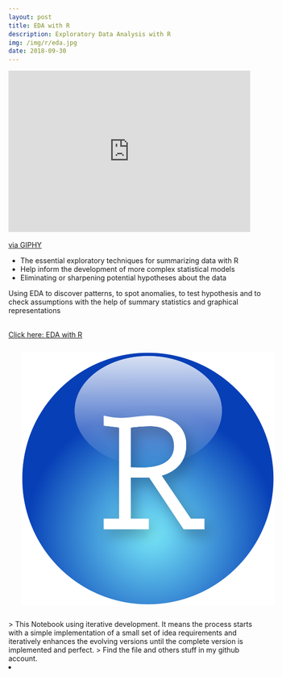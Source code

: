 ```yaml
---
layout: post
title: EDA with R
description: Exploratory Data Analysis with R
img: /img/r/eda.jpg
date: 2018-09-30
---
```


<iframe src="https://giphy.com/embed/2rg66AEfocP3W" width="480" height="320" frameBorder="0" class="giphy-embed" allowFullScreen></iframe><p><a href="https://giphy.com/gifs/culture-2rg66AEfocP3W">via GIPHY</a></p>

* The essential exploratory techniques for summarizing data with R
* Help inform the development of more complex statistical models
* Eliminating or sharpening potential hypotheses about the data

Using EDA to discover patterns, to spot anomalies, to test hypothesis and to check assumptions with the help of summary statistics and graphical representations



<Br>
<a href="https://itsmecevi.github.io/eda/">Click here: EDA with R</a>
<Br>
<img class="col one right" src="/img/r/r-studio.png" style="padding:25px">
<Br>
> This Notebook using iterative development. It means the process starts with a simple implementation of a small set of idea requirements and iteratively enhances the evolving versions until the complete version is implemented and perfect.
> Find the file and others stuff in my github account.
<li>
<a id="icon" href="https://github.com/itsmecevi" target="_blank"><i class="fa fa-github fa-fw fa-2x"></i></a>
</li>
